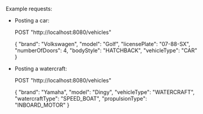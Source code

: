 Example requests:

* Posting a car:


    POST "http://localhost:8080/vehicles"

    {
    "brand": "Volkswagen",
    "model": "Golf",
    "licensePlate": "07-88-SX",
    "numberOfDoors": 4,
    "bodyStyle": "HATCHBACK",
    "vehicleType": "CAR"
    }


* Posting a watercraft:


    POST "http://localhost:8080/vehicles"
    
    {
    "brand": "Yamaha",
    "model": "Dingy",
    "vehicleType": "WATERCRAFT",
    "watercraftType": "SPEED_BOAT",
    "propulsionType": "INBOARD_MOTOR"
    }